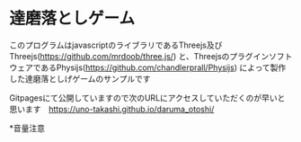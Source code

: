 # 達磨落としゲーム
このプログラムはjavascriptのライブラリであるThreejs及びThreejs(https://github.com/mrdoob/three.js/)
と、ThreejsのプラグインソフトウェアであるPhysijs(https://github.com/chandlerprall/Physijs)
によって製作した達磨落としげゲームのサンプルです

Gitpagesにて公開していますので次のURLにアクセスしていただくのが早いと思います　https://uno-takashi.github.io/daruma_otoshi/

*音量注意
